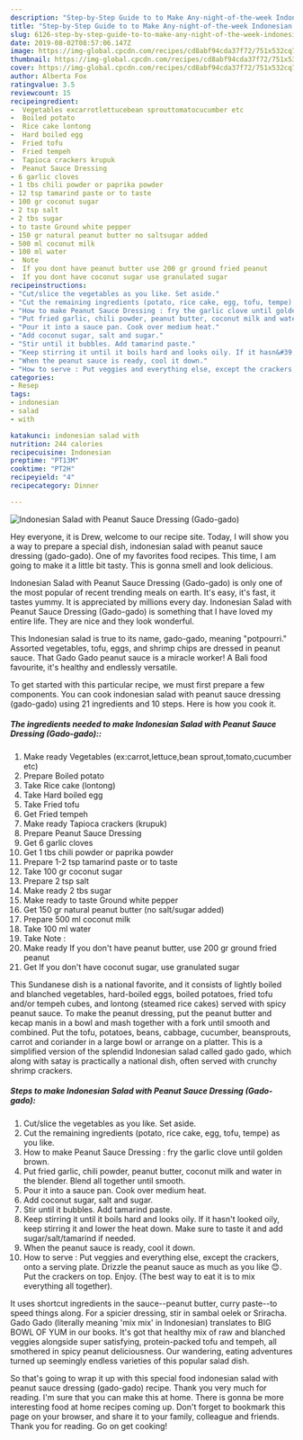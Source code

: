 ```yaml
---
description: "Step-by-Step Guide to to Make Any-night-of-the-week Indonesian Salad with Peanut Sauce Dressing (Gado-gado)"
title: "Step-by-Step Guide to to Make Any-night-of-the-week Indonesian Salad with Peanut Sauce Dressing (Gado-gado)"
slug: 6126-step-by-step-guide-to-to-make-any-night-of-the-week-indonesian-salad-with-peanut-sauce-dressing-gado-gado
date: 2019-08-02T08:57:06.147Z
image: https://img-global.cpcdn.com/recipes/cd8abf94cda37f72/751x532cq70/indonesian-salad-with-peanut-sauce-dressing-gado-gado-recipe-main-photo.jpg
thumbnail: https://img-global.cpcdn.com/recipes/cd8abf94cda37f72/751x532cq70/indonesian-salad-with-peanut-sauce-dressing-gado-gado-recipe-main-photo.jpg
cover: https://img-global.cpcdn.com/recipes/cd8abf94cda37f72/751x532cq70/indonesian-salad-with-peanut-sauce-dressing-gado-gado-recipe-main-photo.jpg
author: Alberta Fox
ratingvalue: 3.5
reviewcount: 15
recipeingredient:
-  Vegetables excarrotlettucebean sprouttomatocucumber etc
-  Boiled potato
-  Rice cake lontong
-  Hard boiled egg
-  Fried tofu
-  Fried tempeh
-  Tapioca crackers krupuk
-  Peanut Sauce Dressing
- 6 garlic cloves
- 1 tbs chili powder or paprika powder
- 12 tsp tamarind paste or to taste
- 100 gr coconut sugar
- 2 tsp salt
- 2 tbs sugar
- to taste Ground white pepper
- 150 gr natural peanut butter no saltsugar added
- 500 ml coconut milk
- 100 ml water
-  Note 
-  If you dont have peanut butter use 200 gr ground fried peanut
-  If you dont have coconut sugar use granulated sugar
recipeinstructions:
- "Cut/slice the vegetables as you like. Set aside."
- "Cut the remaining ingredients (potato, rice cake, egg, tofu, tempe) as you like."
- "How to make Peanut Sauce Dressing : fry the garlic clove until golden brown."
- "Put fried garlic, chili powder, peanut butter, coconut milk and water in the blender. Blend all together until smooth."
- "Pour it into a sauce pan. Cook over medium heat."
- "Add coconut sugar, salt and sugar."
- "Stir until it bubbles. Add tamarind paste."
- "Keep stirring it until it boils hard and looks oily. If it hasn&#39;t looked oily, keep stirring it and lower the heat down. Make sure to taste it and add sugar/salt/tamarind if needed."
- "When the peanut sauce is ready, cool it down."
- "How to serve : Put veggies and everything else, except the crackers, onto a serving plate. Drizzle the peanut sauce as much as you like 😊. Put the crackers on top. Enjoy. (The best way to eat it is to mix everything all together)."
categories:
- Resep
tags:
- indonesian
- salad
- with

katakunci: indonesian salad with
nutrition: 244 calories
recipecuisine: Indonesian
preptime: "PT13M"
cooktime: "PT2H"
recipeyield: "4"
recipecategory: Dinner

---
```



![Indonesian Salad with Peanut Sauce Dressing (Gado-gado)](https://img-global.cpcdn.com/recipes/cd8abf94cda37f72/751x532cq70/indonesian-salad-with-peanut-sauce-dressing-gado-gado-recipe-main-photo.jpg)

Hey everyone, it is Drew, welcome to our recipe site. Today, I will show you a way to prepare a special dish, indonesian salad with peanut sauce dressing (gado-gado). One of my favorites food recipes. This time, I am going to make it a little bit tasty. This is gonna smell and look delicious.

Indonesian Salad with Peanut Sauce Dressing (Gado-gado) is only one of the most popular of recent trending meals on earth. It's easy, it's fast, it tastes yummy. It is appreciated by millions every day. Indonesian Salad with Peanut Sauce Dressing (Gado-gado) is something that I have loved my entire life. They are nice and they look wonderful.

This Indonesian salad is true to its name, gado-gado, meaning &#34;potpourri.&#34; Assorted vegetables, tofu, eggs, and shrimp chips are dressed in peanut sauce. That Gado Gado peanut sauce is a miracle worker! A Bali food favourite, it&#39;s healthy and endlessly versatile.


To get started with this particular recipe, we must first prepare a few components. You can cook indonesian salad with peanut sauce dressing (gado-gado) using 21 ingredients and 10 steps. Here is how you cook it.

##### The ingredients needed to make Indonesian Salad with Peanut Sauce Dressing (Gado-gado)::

1. Make ready  Vegetables (ex:carrot,lettuce,bean sprout,tomato,cucumber etc)
1. Prepare  Boiled potato
1. Take  Rice cake (lontong)
1. Take  Hard boiled egg
1. Take  Fried tofu
1. Get  Fried tempeh
1. Make ready  Tapioca crackers (krupuk)
1. Prepare  Peanut Sauce Dressing
1. Get 6 garlic cloves
1. Get 1 tbs chili powder or paprika powder
1. Prepare 1-2 tsp tamarind paste or to taste
1. Take 100 gr coconut sugar
1. Prepare 2 tsp salt
1. Make ready 2 tbs sugar
1. Make ready to taste Ground white pepper
1. Get 150 gr natural peanut butter (no salt/sugar added)
1. Prepare 500 ml coconut milk
1. Take 100 ml water
1. Take  Note :
1. Make ready  If you don&#39;t have peanut butter, use 200 gr ground fried peanut
1. Get  If you don&#39;t have coconut sugar, use granulated sugar


This Sundanese dish is a national favorite, and it consists of lightly boiled and blanched vegetables, hard-boiled eggs, boiled potatoes, fried tofu and/or tempeh cubes, and lontong (steamed rice cakes) served with spicy peanut sauce. To make the peanut dressing, put the peanut butter and kecap manis in a bowl and mash together with a fork until smooth and combined. Put the tofu, potatoes, beans, cabbage, cucumber, beansprouts, carrot and coriander in a large bowl or arrange on a platter. This is a simplified version of the splendid Indonesian salad called gado gado, which along with satay is practically a national dish, often served with crunchy shrimp crackers. 

##### Steps to make Indonesian Salad with Peanut Sauce Dressing (Gado-gado):

1. Cut/slice the vegetables as you like. Set aside.
1. Cut the remaining ingredients (potato, rice cake, egg, tofu, tempe) as you like.
1. How to make Peanut Sauce Dressing : fry the garlic clove until golden brown.
1. Put fried garlic, chili powder, peanut butter, coconut milk and water in the blender. Blend all together until smooth.
1. Pour it into a sauce pan. Cook over medium heat.
1. Add coconut sugar, salt and sugar.
1. Stir until it bubbles. Add tamarind paste.
1. Keep stirring it until it boils hard and looks oily. If it hasn&#39;t looked oily, keep stirring it and lower the heat down. Make sure to taste it and add sugar/salt/tamarind if needed.
1. When the peanut sauce is ready, cool it down.
1. How to serve : Put veggies and everything else, except the crackers, onto a serving plate. Drizzle the peanut sauce as much as you like 😊. Put the crackers on top. Enjoy. (The best way to eat it is to mix everything all together).


It uses shortcut ingredients in the sauce--peanut butter, curry paste--to speed things along. For a spicier dressing, stir in sambal oelek or Sriracha. Gado Gado (literally meaning &#39;mix mix&#39; in Indonesian) translates to BIG BOWL OF YUM in our books. It&#39;s got that healthy mix of raw and blanched veggies alongside super satisfying, protein-packed tofu and tempeh, all smothered in spicy peanut deliciousness. Our wandering, eating adventures turned up seemingly endless varieties of this popular salad dish. 

So that's going to wrap it up with this special food indonesian salad with peanut sauce dressing (gado-gado) recipe. Thank you very much for reading. I'm sure that you can make this at home. There is gonna be more interesting food at home recipes coming up. Don't forget to bookmark this page on your browser, and share it to your family, colleague and friends. Thank you for reading. Go on get cooking!
